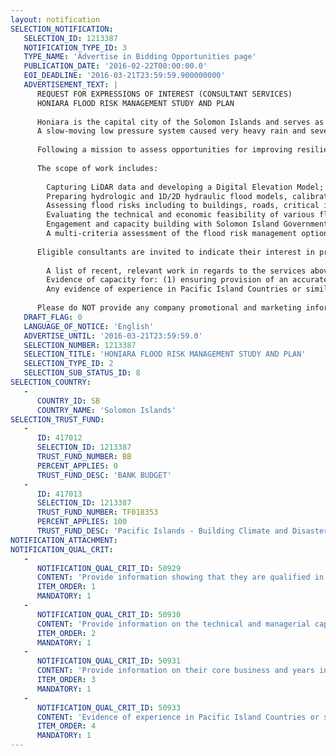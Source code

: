 ```yaml
---
layout: notification
SELECTION_NOTIFICATION: 
   SELECTION_ID: 1213387
   NOTIFICATION_TYPE_ID: 3
   TYPE_NAME: 'Advertise in Bidding Opportunities page'
   PUBLICATION_DATE: '2016-02-22T00:00:00.0'
   EOI_DEADLINE: '2016-03-21T23:59:59.900000000'
   ADVERTISEMENT_TEXT: |
      REQUEST FOR EXPRESSIONS OF INTEREST (CONSULTANT SERVICES)
      HONIARA FLOOD RISK MANAGEMENT STUDY AND PLAN
      
      Honiara is the capital city of the Solomon Islands and serves as its main transport hub and economic, political and educational centre. It is located on the north coast of Guadalcanal with an area of 22 km2 and a rapidly growing population of 69,067.
      A slow-moving low pressure system caused very heavy rain and severe flooding in and around Honiara on 3 April 2014. Flooding of the Mataniko River destroyed 239 houses and claimed 21 lives. The Lungga River flooded Honiara International Airport. The total economic value of the floodings impact is estimated at SI$787.3 million (US$107.8 million), equivalent to 9.2% of GDP.
      
      Following a mission to assess opportunities for improving resilience to flooding, and another to identify and survey flood peak levels, the World Bank is now seeking expressions of interest to prepare a Flood Risk Management Study & Plan for Honiara and its environs, the key purpose of which is to develop a strategic plan to guide investments to better manage flood risks in the greater Honiara area. This will be facilitated through the development of fit-for-purpose flood modelling for greater Honiaras main river systems.
      
      The scope of work includes: 
      
      	Capturing LiDAR data and developing a Digital Elevation Model;
      	Preparing hydrologic and 1D/2D hydraulic flood models, calibrated to the April 2014 flood, and using these for design flood modelling and hazard mapping;
      	Assessing flood risks including to buildings, roads, critical infrastructure and life;
      	Evaluating the technical and economic feasibility of various flood risk management options, including flood protection measures, planning measures and flash flood warning systems;
      	Engagement and capacity building with Solomon Island Government (SIG) and Honiara City Council (HCC) stakeholders and community representatives;
      	A multi-criteria assessment of the flood risk management options, informing a Plan of recommended measures.
      
      Eligible consultants are invited to indicate their interest in providing the services. Interested consultants must provide:
      
      	A list of recent, relevant work in regards to the services above, which has been conducted by the consultants;
      	Evidence of capacity for: (1) ensuring provision of an accurate DEM; (2) robust flood modelling in data-poor contexts; (3) innovative approaches to influencing the informal housing sector, which was especially impacted in the April 2014 flood; (4) stakeholder engagement and capacity building.
      	Any evidence of experience in Pacific Island Countries or similar environments (desirable).
      
      Please do NOT provide any company promotional and marketing information.
   DRAFT_FLAG: 0
   LANGUAGE_OF_NOTICE: 'English'
   ADVERTISE_UNTIL: '2016-03-21T23:59:59.0'
   SELECTION_NUMBER: 1213387
   SELECTION_TITLE: 'HONIARA FLOOD RISK MANAGEMENT STUDY AND PLAN'
   SELECTION_TYPE_ID: 2
   SELECTION_SUB_STATUS_ID: 8
SELECTION_COUNTRY: 
   - 
      COUNTRY_ID: SB
      COUNTRY_NAME: 'Solomon Islands'
SELECTION_TRUST_FUND: 
   - 
      ID: 417012
      SELECTION_ID: 1213387
      TRUST_FUND_NUMBER: BB
      PERCENT_APPLIES: 0
      TRUST_FUND_DESC: 'BANK BUDGET'
   - 
      ID: 417013
      SELECTION_ID: 1213387
      TRUST_FUND_NUMBER: TF018353
      PERCENT_APPLIES: 100
      TRUST_FUND_DESC: 'Pacific Islands - Building Climate and Disaster Resilience in the Pacific'
NOTIFICATION_ATTACHMENT: 
NOTIFICATION_QUAL_CRIT: 
   - 
      NOTIFICATION_QUAL_CRIT_ID: 50929
      CONTENT: 'Provide information showing that they are qualified in the field of the assignment, specifically evidence of capacity for: (1) ensuring provision of an accurate DEM; (2) robust flood modelling in data-poor contexts; (3) innovative approaches to influencing the informal housing sector, which was especially impacted in the April 2014 flood; (4) stakeholder engagement and capacity building.'
      ITEM_ORDER: 1
      MANDATORY: 1
   - 
      NOTIFICATION_QUAL_CRIT_ID: 50930
      CONTENT: 'Provide information on the technical and managerial capabilities of the firm.'
      ITEM_ORDER: 2
      MANDATORY: 1
   - 
      NOTIFICATION_QUAL_CRIT_ID: 50931
      CONTENT: 'Provide information on their core business and years in business, including a list of recent, relevant work in regards to the services above, which has been conducted by the consultants'
      ITEM_ORDER: 3
      MANDATORY: 1
   - 
      NOTIFICATION_QUAL_CRIT_ID: 50933
      CONTENT: 'Evidence of experience in Pacific Island Countries or similar environments.'
      ITEM_ORDER: 4
      MANDATORY: 1
---
```

